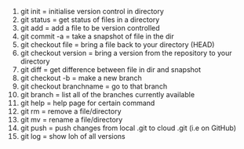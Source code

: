 1.  git init                = initialise version control in directory 
2.  git status              = get status of files in a directory 
3.  git add                 = add a file to be version controlled 
4.  git commit -a           = take a snapshot of file in the dir
5.  git checkout file       =  bring a file back to your directory (HEAD)
6.  git checkout version    = bring a version from the repository to your directory 
7.  git diff                = get difference between file in dir and snapshot
8.  git checkout -b <name>  = make a new branch 
9.  git checkout branchname = go to that branch 
10. git branch              = list all of the branches currently available 
11. git help <command>      = help page for certain command
12. git rm                  = remove a file/directory 
13. git mv                  = rename a file/directory
14. git push                = push changes from local .git to cloud .git (i.e on GitHub)
15. git log                 = show loh of all versions 
